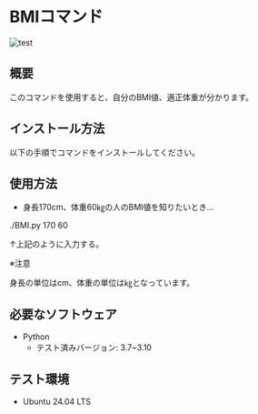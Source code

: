 # BMIコマンド
![test](https://github.com/yuuya1086/robosys2024/actions/workflows/test.yml/badge.svg)

## 概要

このコマンドを使用すると、自分のBMI値、適正体重が分かります。

## インストール方法

以下の手順でコマンドをインストールしてください。

## 使用方法

- 身長170cm、体重60㎏の人のBMI値を知りたいとき…

./BMI.py 170 60

↑上記のように入力する。

※注意

身長の単位はcm、体重の単位は㎏となっています。

## 必要なソフトウェア
- Python
  - テスト済みバージョン: 3.7~3.10

## テスト環境
- Ubuntu 24.04 LTS
